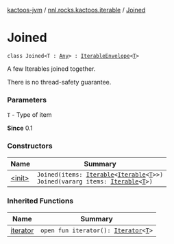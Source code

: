 [kactoos-jvm](../../index.md) / [nnl.rocks.kactoos.iterable](../index.md) / [Joined](./index.md)

# Joined

`class Joined<T : `[`Any`](https://kotlinlang.org/api/latest/jvm/stdlib/kotlin/-any/index.html)`> : `[`IterableEnvelope`](../-iterable-envelope/index.md)`<`[`T`](index.md#T)`>`

A few Iterables joined together.

There is no thread-safety guarantee.

### Parameters

`T` - Type of item

**Since**
0.1

### Constructors

| Name | Summary |
|---|---|
| [&lt;init&gt;](-init-.md) | `Joined(items: `[`Iterable`](https://kotlinlang.org/api/latest/jvm/stdlib/kotlin.collections/-iterable/index.html)`<`[`Iterable`](https://kotlinlang.org/api/latest/jvm/stdlib/kotlin.collections/-iterable/index.html)`<`[`T`](index.md#T)`>>)`<br>`Joined(vararg items: `[`Iterable`](https://kotlinlang.org/api/latest/jvm/stdlib/kotlin.collections/-iterable/index.html)`<`[`T`](index.md#T)`>)` |

### Inherited Functions

| Name | Summary |
|---|---|
| [iterator](../-iterable-envelope/iterator.md) | `open fun iterator(): `[`Iterator`](https://kotlinlang.org/api/latest/jvm/stdlib/kotlin.collections/-iterator/index.html)`<`[`T`](../-iterable-envelope/index.md#T)`>` |
